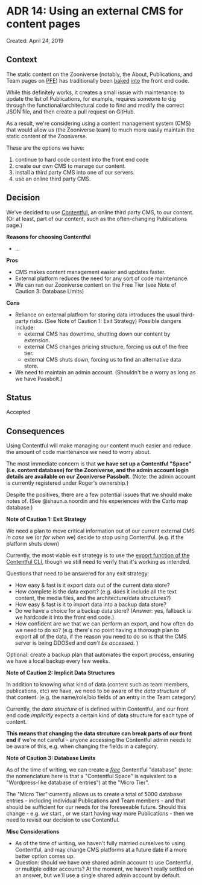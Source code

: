 # ADR 14: Using an external CMS for content pages

Created: April 24, 2019

## Context

The static content on the Zooniverse (notably, the About, Publications, and Team pages on [PFE](https://github.com/zooniverse/Panoptes-Front-End/)) has traditionally been [baked](https://github.com/zooniverse/Panoptes-Front-End/blob/master/app/locales/en.js) [into](https://github.com/zooniverse/Panoptes-Front-End/blob/master/app/lib/publications.js) the front end code.

While this definitely works, it creates a small issue with maintenance: to update the list of Publications, for example, requires someone to dig through the functional/architectural code to find and modify the correct JSON file, and then create a pull request on GitHub.

As a result, we're considering using a content management system (CMS) that would allow us (the Zooniverse team) to much more easily maintain the static content of the Zooniverse.

These are the options we have:
1. continue to hard code content into the front end code
2. create our own CMS to manage our content.
3. install a third party CMS into one of our servers.
4. use an online third party CMS.

## Decision

We've decided to use [Contentful](https://www.contentful.com/), an online third party CMS, to our content. (Or at least, part of our content, such as the often-changing Publications page.)

**Reasons for choosing Contentful**

- ...

**Pros**

- CMS makes content management easier and updates faster.
- External platform reduces the need for any sort of code maintenance.
- We can run our Zooniverse content on the Free Tier (see Note of Caution 3: Database Limits)

**Cons**

- Reliance on external platfrom for storing data introduces the usual third-party risks. (See Note of Caution 1: Exit Strategy) Possible dangers include:
  - external CMS has downtime, shutting down our content by extension.
  - external CMS changes pricing structure, forcing us out of the free tier.
  - external CMS shuts down, forcing us to find an alternative data store.
- We need to maintain an admin account. (Shouldn't be a worry as long as we have Passbolt.)

## Status

Accepted

## Consequences

Using Contentful will make managing our content much easier and reduce the amount of code maintenance we need to worry about.

The most immediate concern is that **we have set up a Contentful "Space" (i.e. content database) for the Zooniverse, and the admin account login details are available on our Zooniverse Passbolt.** (Note: the admin account is currently registered under Roger's ownership.)

Despite the positives, there are a few potential issues that we should make notes of. (See @shaun.a.noordin and his experiences with the Carto map database.)

**Note of Caution 1: Exit Strategy**

We need a plan to move critical information out of our current external CMS _in case_ we (or _for when_ we) decide to stop using Contentful. (e.g. if the platform shuts down)

Currently, the most viable exit strategy is to use the [export function of the Contentful CLI](https://www.contentful.com/developers/docs/tutorials/general/import-and-export/), though we still need to verify that it's working as intended.

Questions that need to be answered for any exit strategy:
- How easy & fast is it export data out of the current data store?
- How complete is the data export? (e.g. does it include all the text content, the media files, and the architecture/data structures?)
- How easy & fast is it to import data into a backup data store?
- Do we have a choice for a backup data store? (Answer: yes, fallback is we hardcode it into the front end code.)
- How confident are we that we can perform an export, and how often do we need to do so? (e.g. there's no point having a thorough plan to export all of the data, if the reason you need to do so is that the CMS server is being DDOSed and _can't be accessed._ )

Optional: create a backup plan that automates the export process, ensuring we have a local backup every few weeks.

**Note of Caution 2: Implicit Data Structures**

In addition to knowing what kind of data (content such as team members, publications, etc) we have, we need to be aware of the _data structure_ of that content. (e.g. the name/role/bio fields of an entry in the Team category)

Currently, the _data structure_ of is defined within Contentful, and our front end code _implicitly_ expects a certain kind of data structure for each type of content.

**This means that changing the data strcuture can break parts of our front end** if we're not careful - anyone accessing the Contentful admin needs to be aware of this, e.g. when changing the fields in a category.

**Note of Caution 3: Database Limits**

As of the time of writing, we can create a _[free](https://www.contentfulcommunity.com/t/query-about-spaces-pricing/1316)_ Contentful "database" (note: the nomenclature here is that a "Contentful Space" is equivalent to a "Wordpress-like database of entries") at the "Micro Tier".

The "Micro Tier" currently allows us to create a total of 5000 database entries - including individual Publications and Team members - and that should be sufficient for our needs for the foreseeable future. Should this change - e.g. we start , or we start having way more Publications - then we need to revisit our decision to use Contentful.

**Misc Considerations**

- As of the time of writing, we haven't fully married ourselves to using Contentful, and may change CMS platforms at a future date if a more better option comes up.
- Question: should we have one shared admin account to use Contentful, or multiple editor accounts? At the moment, we haven't really settled on an answer, but we'll use a single shared admin account by default.
